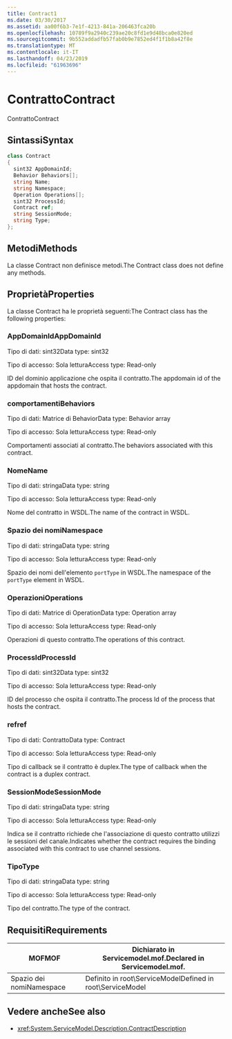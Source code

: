 ```yaml
---
title: Contract1
ms.date: 03/30/2017
ms.assetid: aa00f6b3-7e1f-4213-841a-206463fca20b
ms.openlocfilehash: 10789f9a2940c239ae20c8fd1e9d48bca0e820ed
ms.sourcegitcommit: 9b552addadfb57fab0b9e7852ed4f1f1b8a42f8e
ms.translationtype: MT
ms.contentlocale: it-IT
ms.lasthandoff: 04/23/2019
ms.locfileid: "61963696"
---
```

# <a name="contract"></a><span data-ttu-id="3e416-102">Contratto</span><span class="sxs-lookup"><span data-stu-id="3e416-102">Contract</span></span>
<span data-ttu-id="3e416-103">Contratto</span><span class="sxs-lookup"><span data-stu-id="3e416-103">Contract</span></span>  
  
## <a name="syntax"></a><span data-ttu-id="3e416-104">Sintassi</span><span class="sxs-lookup"><span data-stu-id="3e416-104">Syntax</span></span>  
  
```csharp
class Contract  
{  
  sint32 AppDomainId;  
  Behavior Behaviors[];  
  string Name;  
  string Namespace;  
  Operation Operations[];  
  sint32 ProcessId;  
  Contract ref;  
  string SessionMode;  
  string Type;  
};  
```  
  
## <a name="methods"></a><span data-ttu-id="3e416-105">Metodi</span><span class="sxs-lookup"><span data-stu-id="3e416-105">Methods</span></span>  
 <span data-ttu-id="3e416-106">La classe Contract non definisce metodi.</span><span class="sxs-lookup"><span data-stu-id="3e416-106">The Contract class does not define any methods.</span></span>  
  
## <a name="properties"></a><span data-ttu-id="3e416-107">Proprietà</span><span class="sxs-lookup"><span data-stu-id="3e416-107">Properties</span></span>  
 <span data-ttu-id="3e416-108">La classe Contract ha le proprietà seguenti:</span><span class="sxs-lookup"><span data-stu-id="3e416-108">The Contract class has the following properties:</span></span>  
  
### <a name="appdomainid"></a><span data-ttu-id="3e416-109">AppDomainId</span><span class="sxs-lookup"><span data-stu-id="3e416-109">AppDomainId</span></span>  
 <span data-ttu-id="3e416-110">Tipo di dati: sint32</span><span class="sxs-lookup"><span data-stu-id="3e416-110">Data type: sint32</span></span>  
  
 <span data-ttu-id="3e416-111">Tipo di accesso: Sola lettura</span><span class="sxs-lookup"><span data-stu-id="3e416-111">Access type: Read-only</span></span>  
  
 <span data-ttu-id="3e416-112">ID del dominio applicazione che ospita il contratto.</span><span class="sxs-lookup"><span data-stu-id="3e416-112">The appdomain id of the appdomain that hosts the contract.</span></span>  
  
### <a name="behaviors"></a><span data-ttu-id="3e416-113">comportamenti</span><span class="sxs-lookup"><span data-stu-id="3e416-113">Behaviors</span></span>  
 <span data-ttu-id="3e416-114">Tipo di dati: Matrice di Behavior</span><span class="sxs-lookup"><span data-stu-id="3e416-114">Data type: Behavior array</span></span>  
  
 <span data-ttu-id="3e416-115">Tipo di accesso: Sola lettura</span><span class="sxs-lookup"><span data-stu-id="3e416-115">Access type: Read-only</span></span>  
  
 <span data-ttu-id="3e416-116">Comportamenti associati al contratto.</span><span class="sxs-lookup"><span data-stu-id="3e416-116">The behaviors associated with this contract.</span></span>  
  
### <a name="name"></a><span data-ttu-id="3e416-117">Nome</span><span class="sxs-lookup"><span data-stu-id="3e416-117">Name</span></span>  
 <span data-ttu-id="3e416-118">Tipo di dati: stringa</span><span class="sxs-lookup"><span data-stu-id="3e416-118">Data type: string</span></span>  
  
 <span data-ttu-id="3e416-119">Tipo di accesso: Sola lettura</span><span class="sxs-lookup"><span data-stu-id="3e416-119">Access type: Read-only</span></span>  
  
 <span data-ttu-id="3e416-120">Nome del contratto in WSDL.</span><span class="sxs-lookup"><span data-stu-id="3e416-120">The name of the contract in WSDL.</span></span>  
  
### <a name="namespace"></a><span data-ttu-id="3e416-121">Spazio dei nomi</span><span class="sxs-lookup"><span data-stu-id="3e416-121">Namespace</span></span>  
 <span data-ttu-id="3e416-122">Tipo di dati: stringa</span><span class="sxs-lookup"><span data-stu-id="3e416-122">Data type: string</span></span>  
  
 <span data-ttu-id="3e416-123">Tipo di accesso: Sola lettura</span><span class="sxs-lookup"><span data-stu-id="3e416-123">Access type: Read-only</span></span>  
  
 <span data-ttu-id="3e416-124">Spazio dei nomi dell'elemento `portType` in WSDL.</span><span class="sxs-lookup"><span data-stu-id="3e416-124">The namespace of the `portType` element in WSDL.</span></span>  
  
### <a name="operations"></a><span data-ttu-id="3e416-125">Operazioni</span><span class="sxs-lookup"><span data-stu-id="3e416-125">Operations</span></span>  
 <span data-ttu-id="3e416-126">Tipo di dati: Matrice di Operation</span><span class="sxs-lookup"><span data-stu-id="3e416-126">Data type: Operation array</span></span>  
  
 <span data-ttu-id="3e416-127">Tipo di accesso: Sola lettura</span><span class="sxs-lookup"><span data-stu-id="3e416-127">Access type: Read-only</span></span>  
  
 <span data-ttu-id="3e416-128">Operazioni di questo contratto.</span><span class="sxs-lookup"><span data-stu-id="3e416-128">The operations of this contract.</span></span>  
  
### <a name="processid"></a><span data-ttu-id="3e416-129">ProcessId</span><span class="sxs-lookup"><span data-stu-id="3e416-129">ProcessId</span></span>  
 <span data-ttu-id="3e416-130">Tipo di dati: sint32</span><span class="sxs-lookup"><span data-stu-id="3e416-130">Data type: sint32</span></span>  
  
 <span data-ttu-id="3e416-131">Tipo di accesso: Sola lettura</span><span class="sxs-lookup"><span data-stu-id="3e416-131">Access type: Read-only</span></span>  
  
 <span data-ttu-id="3e416-132">ID del processo che ospita il contratto.</span><span class="sxs-lookup"><span data-stu-id="3e416-132">The process Id of the process that hosts the contract.</span></span>  
  
### <a name="ref"></a><span data-ttu-id="3e416-133">ref</span><span class="sxs-lookup"><span data-stu-id="3e416-133">ref</span></span>  
 <span data-ttu-id="3e416-134">Tipo di dati: Contratto</span><span class="sxs-lookup"><span data-stu-id="3e416-134">Data type: Contract</span></span>  
  
 <span data-ttu-id="3e416-135">Tipo di accesso: Sola lettura</span><span class="sxs-lookup"><span data-stu-id="3e416-135">Access type: Read-only</span></span>  
  
 <span data-ttu-id="3e416-136">Tipo di callback se il contratto è duplex.</span><span class="sxs-lookup"><span data-stu-id="3e416-136">The type of callback when the contract is a duplex contract.</span></span>  
  
### <a name="sessionmode"></a><span data-ttu-id="3e416-137">SessionMode</span><span class="sxs-lookup"><span data-stu-id="3e416-137">SessionMode</span></span>  
 <span data-ttu-id="3e416-138">Tipo di dati: stringa</span><span class="sxs-lookup"><span data-stu-id="3e416-138">Data type: string</span></span>  
  
 <span data-ttu-id="3e416-139">Tipo di accesso: Sola lettura</span><span class="sxs-lookup"><span data-stu-id="3e416-139">Access type: Read-only</span></span>  
  
 <span data-ttu-id="3e416-140">Indica se il contratto richiede che l'associazione di questo contratto utilizzi le sessioni del canale.</span><span class="sxs-lookup"><span data-stu-id="3e416-140">Indicates whether the contract requires the binding associated with this contract to use channel sessions.</span></span>  
  
### <a name="type"></a><span data-ttu-id="3e416-141">Tipo</span><span class="sxs-lookup"><span data-stu-id="3e416-141">Type</span></span>  
 <span data-ttu-id="3e416-142">Tipo di dati: stringa</span><span class="sxs-lookup"><span data-stu-id="3e416-142">Data type: string</span></span>  
  
 <span data-ttu-id="3e416-143">Tipo di accesso: Sola lettura</span><span class="sxs-lookup"><span data-stu-id="3e416-143">Access type: Read-only</span></span>  
  
 <span data-ttu-id="3e416-144">Tipo del contratto.</span><span class="sxs-lookup"><span data-stu-id="3e416-144">The type of the contract.</span></span>  
  
## <a name="requirements"></a><span data-ttu-id="3e416-145">Requisiti</span><span class="sxs-lookup"><span data-stu-id="3e416-145">Requirements</span></span>  
  
|<span data-ttu-id="3e416-146">MOF</span><span class="sxs-lookup"><span data-stu-id="3e416-146">MOF</span></span>|<span data-ttu-id="3e416-147">Dichiarato in Servicemodel.mof.</span><span class="sxs-lookup"><span data-stu-id="3e416-147">Declared in Servicemodel.mof.</span></span>|  
|---------|-----------------------------------|  
|<span data-ttu-id="3e416-148">Spazio dei nomi</span><span class="sxs-lookup"><span data-stu-id="3e416-148">Namespace</span></span>|<span data-ttu-id="3e416-149">Definito in root\ServiceModel</span><span class="sxs-lookup"><span data-stu-id="3e416-149">Defined in root\ServiceModel</span></span>|  
  
## <a name="see-also"></a><span data-ttu-id="3e416-150">Vedere anche</span><span class="sxs-lookup"><span data-stu-id="3e416-150">See also</span></span>

- <xref:System.ServiceModel.Description.ContractDescription>
